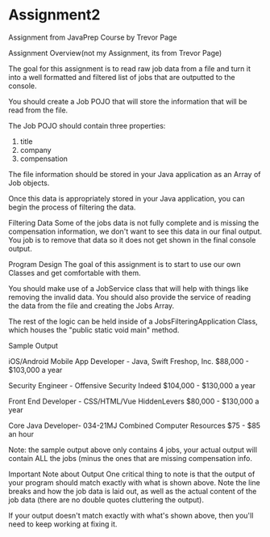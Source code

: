 # Assignment2
Assignment from JavaPrep Course by Trevor Page

Assignment Overview(not my Assignment, its from Trevor Page)

The goal for this assignment is to read raw job data from a file and turn it into a well formatted and filtered list of jobs that are outputted to the console.

You should create a Job POJO that will store the information that will be read from the file.

The Job POJO should contain three properties:

  1. title
  2. company
  3. compensation

The file information should be stored in your Java application as an Array of Job objects.

Once this data is appropriately stored in your Java application, you can begin the process of filtering the data.


Filtering Data
Some of the jobs data is not fully complete and is missing the compensation information, we don't want to see this data in our final output. You job is to remove that data so it does not get shown in the final console output.



Program Design
The goal of this assignment is to start to use our own Classes and get comfortable with them.

You should make use of a JobService class that will help with things like removing the invalid data. You should also provide the service of reading the data from the file and creating the Jobs Array.

The rest of the logic can be held inside of a JobsFilteringApplication Class, which houses the "public static void main" method.


Sample Output

iOS/Android Mobile App Developer - Java, Swift
Freshop, Inc.
$88,000 - $103,000 a year

Security Engineer - Offensive Security
Indeed
$104,000 - $130,000 a year

Front End Developer - CSS/HTML/Vue
HiddenLevers
$80,000 - $130,000 a year

Core Java Developer- 034-21MJ
Combined Computer Resources
$75 - $85 an hour


Note: the sample output above only contains 4 jobs, your actual output will contain ALL the jobs (minus the ones that are missing compensation info.


Important Note about Output
One critical thing to note is that the output of your program should match exactly with what is shown above. Note the line breaks and how the job data is laid out, as well as the actual content of the job data (there are no double quotes cluttering the output).

If your output doesn't match exactly with what's shown above, then you'll need to keep working at fixing it.
